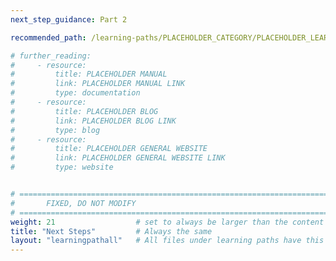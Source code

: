 ```yaml
---
next_step_guidance: Part 2

recommended_path: /learning-paths/PLACEHOLDER_CATEGORY/PLACEHOLDER_LEARNING_PATH/

# further_reading:
#     - resource:
#         title: PLACEHOLDER MANUAL 
#         link: PLACEHOLDER MANUAL LINK
#         type: documentation
#     - resource:
#         title: PLACEHOLDER BLOG 
#         link: PLACEHOLDER BLOG LINK
#         type: blog
#     - resource:
#         title: PLACEHOLDER GENERAL WEBSITE 
#         link: PLACEHOLDER GENERAL WEBSITE LINK
#         type: website


# ================================================================================
#       FIXED, DO NOT MODIFY
# ================================================================================
weight: 21                  # set to always be larger than the content in this path, and one more than 'review'
title: "Next Steps"         # Always the same
layout: "learningpathall"   # All files under learning paths have this same wrapper
---
```

